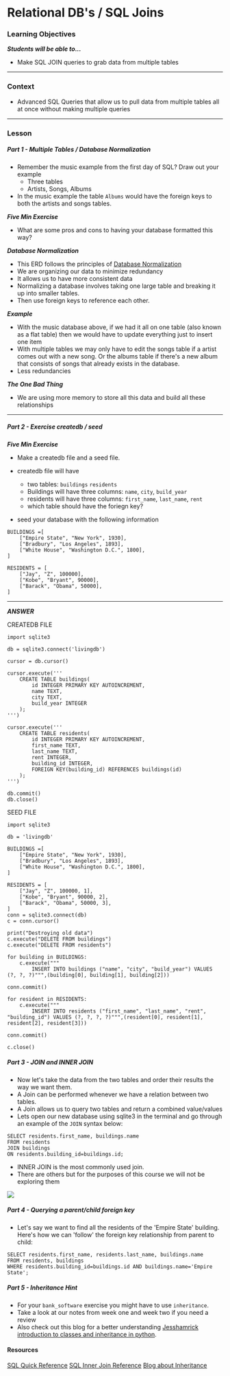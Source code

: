 # Relational DB's / SQL Joins

### Learning Objectives
***Students will be able to...***

* Make SQL JOIN queries to grab data from multiple tables

---
### Context

* Advanced SQL Queries that allow us to pull data from multiple tables all at once without making multiple queries

---
### Lesson

##### Part 1 - Multiple Tables / Database Normalization

* Remember the music example from the first day of SQL? Draw out your example
	* Three tables
	* Artists, Songs, Albums
* In the music example the table `Albums` would have the foreign keys to both the artists and songs tables.

***Five Min Exercise***

* What are some pros and cons to having your database formatted this way?

***Database Normalization***

* This ERD follows the principles of [Database Normalization](https://en.wikipedia.org/wiki/Database_normalization)
* We are organizing our data to minimize redundancy
* It allows us to have more consistent data
* Normalizing a database involves taking one large table and breaking it up into smaller tables.
* Then use foreign keys to reference each other.

***Example***

* With the music database above, if we had it all on one table (also known as a flat table) then we would have to update everything just to insert one item
* With multiple tables we may only have to edit the songs table if a artist comes out with a new song. Or the albums table if there's a new album that consists of songs that already exists in the database.
* Less redundancies

***The One Bad Thing***

* We are using more memory to store all this data and build all these relationships

---

##### Part 2 - Exercise createdb / seed

***Five Min Exercise***

* Make a createdb file and a seed file.
* createdb file will have
	* two tables: `buildings` `residents`
	* Buildings will have three columns: `name`, `city`, `build_year`
	* residents will have three columns: `first_name`, `last_name`, `rent`
	* which table should have the foriegn key?

* seed your database with the following information

```
BUILDINGS =[
	["Empire State", "New York", 1930],
	["Bradbury", "Los Angeles", 1893],
	["White House", "Washington D.C.", 1800],
]

RESIDENTS = [
	["Jay", "Z", 100000],
	["Kobe", "Bryant", 90000],
	["Barack", "Obama", 50000],
]
```


---
***ANSWER***

CREATEDB FILE

```
import sqlite3

db = sqlite3.connect('livingdb')

cursor = db.cursor()

cursor.execute('''
	CREATE TABLE buildings(
		id INTEGER PRIMARY KEY AUTOINCREMENT,
		name TEXT,
		city TEXT,
		build_year INTEGER
	);
''')

cursor.execute('''
	CREATE TABLE residents(
		id INTEGER PRIMARY KEY AUTOINCREMENT,
		first_name TEXT,
		last_name TEXT,
		rent INTEGER,
		building_id INTEGER,
		FOREIGN KEY(building_id) REFERENCES buildings(id)
	);
''')

db.commit()
db.close()
```

SEED FILE

```
import sqlite3

db = 'livingdb'

BUILDINGS =[
    ["Empire State", "New York", 1930],
    ["Bradbury", "Los Angeles", 1893],
    ["White House", "Washington D.C.", 1800],
]

RESIDENTS = [
    ["Jay", "Z", 100000, 1],
    ["Kobe", "Bryant", 90000, 2],
    ["Barack", "Obama", 50000, 3],
]
conn = sqlite3.connect(db)
c = conn.cursor()

print("Destroying old data")
c.execute("DELETE FROM buildings")
c.execute("DELETE FROM residents")

for building in BUILDINGS:
    c.execute("""
        INSERT INTO buildings ("name", "city", "build_year") VALUES (?, ?, ?)""",(building[0], building[1], building[2]))

conn.commit()

for resident in RESIDENTS:
    c.execute("""
        INSERT INTO residents ("first_name", "last_name", "rent", "building_id") VALUES (?, ?, ?, ?)""",(resident[0], resident[1], resident[2], resident[3]))

conn.commit()

c.close()
```

##### Part 3 - JOIN and INNER JOIN

* Now let's take the data from the two tables and order their results the way we want them.
* A Join can be performed whenever we have a relation between two tables.
* A Join allows us to query two tables and return a combined value/values
* Lets open our new database using sqlite3 in the terminal and go through an example of the `JOIN` syntax below:

```
SELECT residents.first_name, buildings.name
FROM residents
JOIN buildings
ON residents.building_id=buildings.id;
```
* INNER JOIN is the most commonly used join.
* There are others but for the purposes of this course we will not be exploring them

![](http://www.securesolutions.no/wp-content/uploads/2014/07/joins-1.jpg)

##### Part 4 - Querying a parent/child foreign key

* Let's say we want to find all the residents of the 'Empire State' building. Here's how we can 'follow' the foreign key relationship from parent to child:

```
SELECT residents.first_name, residents.last_name, buildings.name
FROM residents, buildings
WHERE residents.building_id=buildings.id AND buildings.name='Empire State';
```

##### Part 5 - Inheritance Hint

* For your `bank_software` exercise you might have to use `inheritance`. 
* Take a look at our notes from week one and week two if you need a review
* Also check out this blog for a better understanding [Jesshamrick introduction to classes and inheritance in python](http://www.jesshamrick.com/2011/05/18/an-introduction-to-classes-and-inheritance-in-python/).


#### Resources

[SQL Quick Reference](http://www.w3schools.com/sql/sql_quickref.asp)
[SQL Inner Join Reference](http://www.w3schools.com/sql/sql_join_inner.asp)
[Blog about Inheritance](http://www.jesshamrick.com/2011/05/18/an-introduction-to-classes-and-inheritance-in-python/)
